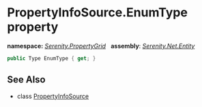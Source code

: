 # PropertyInfoSource.EnumType property
**namespace:** *[Serenity.PropertyGrid](../../README.md#serenity.propertygrid-namespace)*   **assembly**: *[Serenity.Net.Entity](../../README.md)*

```csharp
public Type EnumType { get; }
```

## See Also

* class [PropertyInfoSource](../PropertyInfoSource.md)